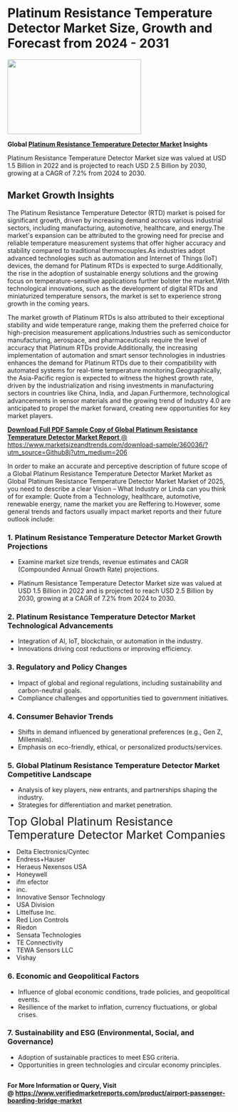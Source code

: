 <H1>Platinum Resistance Temperature Detector Market Size, Growth and Forecast from 2024 - 2031</H1><img class="aligncenter size-medium wp-image-584254" src="https://thirdeyenews.in/wp-content/uploads/2024/09/Global-Market-Research-300x168.jpeg" alt="" width="300" height="168" /><p><strong>Global&nbsp;<a href="https://www.marketsizeandtrends.com/download-sample/360036/?utm_source=Github8j?utm_medium=206">Platinum Resistance Temperature Detector Market</a> Insights</strong></p><p>Platinum Resistance Temperature Detector Market size was valued at USD 1.5 Billion in 2022 and is projected to reach USD 2.5 Billion by 2030, growing at a CAGR of 7.2% from 2024 to 2030.</p><p><h2>Market Growth Insights</h2> <p>The Platinum Resistance Temperature Detector (RTD) market is poised for significant growth, driven by increasing demand across various industrial sectors, including manufacturing, automotive, healthcare, and energy.The market's expansion can be attributed to the growing need for precise and reliable temperature measurement systems that offer higher accuracy and stability compared to traditional thermocouples.As industries adopt advanced technologies such as automation and Internet of Things (IoT) devices, the demand for Platinum RTDs is expected to surge.Additionally, the rise in the adoption of sustainable energy solutions and the growing focus on temperature-sensitive applications further bolster the market.With technological innovations, such as the development of digital RTDs and miniaturized temperature sensors, the market is set to experience strong growth in the coming years.</p> <p><a href="sample-download-link" target="_blank"></a></p> <p>The market growth of Platinum RTDs is also attributed to their exceptional stability and wide temperature range, making them the preferred choice for high-precision measurement applications.Industries such as semiconductor manufacturing, aerospace, and pharmaceuticals require the level of accuracy that Platinum RTDs provide.Additionally, the increasing implementation of automation and smart sensor technologies in industries enhances the demand for Platinum RTDs due to their compatibility with automated systems for real-time temperature monitoring.Geographically, the Asia-Pacific region is expected to witness the highest growth rate, driven by the industrialization and rising investments in manufacturing sectors in countries like China, India, and Japan.Furthermore, technological advancements in sensor materials and the growing trend of Industry 4.0 are anticipated to propel the market forward, creating new opportunities for key market players.</p> <p><a href="more-info-link" target="_blank"></p><p><span class=""><strong>Download Full PDF Sample Copy of Global Platinum Resistance Temperature Detector Market Report</strong> @ <a href="https://www.marketsizeandtrends.com/download-sample/360036/?utm_source=Github8j?utm_medium=206" target="_blank">https://www.marketsizeandtrends.com/download-sample/360036/?utm_source=Github8j?utm_medium=206</a></span></p><p>In order to make an accurate and perceptive description of future scope of a Global&nbsp;Platinum Resistance Temperature Detector Market Market as Global&nbsp;Platinum Resistance Temperature Detector Market Market of 2025, you need to describe a clear Vision &ndash; What Industry or Linda can you think of for example: Quote from a Technology, healthcare, automotive, renewable energy, name the market you are Reffering to.However, some general trends and factors usually impact market reports and their future outlook include:</p><h3>1.&nbsp;<strong>Platinum Resistance Temperature Detector Market Growth Projections</strong></h3><ul><li>Examine market size trends, revenue estimates and CAGR (Compounded Annual Growth Rate) projections.</li><li><p>Platinum Resistance Temperature Detector Market size was valued at USD 1.5 Billion in 2022 and is projected to reach USD 2.5 Billion by 2030, growing at a CAGR of 7.2% from 2024 to 2030.</p></li></ul><h3>2.&nbsp;<strong>Platinum Resistance Temperature Detector Market Technological Advancements</strong></h3><ul><li>Integration of AI, IoT, blockchain, or automation in the industry.</li><li>Innovations driving cost reductions or improving efficiency.</li></ul><h3>3.&nbsp;<strong>Regulatory and Policy Changes</strong></h3><ul><li>Impact of global and regional regulations, including sustainability and carbon-neutral goals.</li><li>Compliance challenges and opportunities tied to government initiatives.</li></ul><h3>4.&nbsp;<strong>Consumer Behavior Trends</strong></h3><ul><li>Shifts in demand influenced by generational preferences (e.g., Gen Z, Millennials).</li><li>Emphasis on eco-friendly, ethical, or personalized products/services.</li></ul><h3>5.&nbsp;<strong>Global Platinum Resistance Temperature Detector Market Competitive Landscape</strong></h3><ul><li>Analysis of key players, new entrants, and partnerships shaping the industry.</li><li>Strategies for differentiation and market penetration.</li></ul><p data-pm-slice="1 1 []"><span style="color: inherit; font-family: inherit; font-size: 25px;">Top Global Platinum Resistance Temperature Detector Market Companies</span></p><div class="" data-test-id=""><p><li>Delta Electronics/Cyntec</li><li> Endress+Hauser</li><li> Heraeus Nexensos USA</li><li> Honeywell</li><li> ifm efector</li><li> inc.</li><li> Innovative Sensor Technology</li><li> USA Division</li><li> Littelfuse Inc.</li><li> Red Lion Controls</li><li> Riedon</li><li> Sensata Technologies</li><li> TE Connectivity</li><li> TEWA Sensors LLC</li><li> Vishay</li></p></div><h3>6.&nbsp;<strong>Economic and Geopolitical Factors</strong></h3><ul><li>Influence of global economic conditions, trade policies, and geopolitical events.</li><li>Resilience of the market to inflation, currency fluctuations, or global crises.</li></ul><h3>7.&nbsp;<strong>Sustainability and ESG (Environmental, Social, and Governance)</strong></h3><ul><li>Adoption of sustainable practices to meet ESG criteria.</li><li>Opportunities in green technologies and circular economy principles.</li></ul><h2><strong style="font-size: 14px;">For More Information or Query, Visit @&nbsp;</strong><a style="background-color: #ffffff; font-size: 14px;" href="https://www.marketsizeandtrends.com/report/platinum-resistance-temperature-detector-market/" target="_blank">https://www.verifiedmarketreports.com/product/airport-passenger-boarding-bridge-market</a></h2>